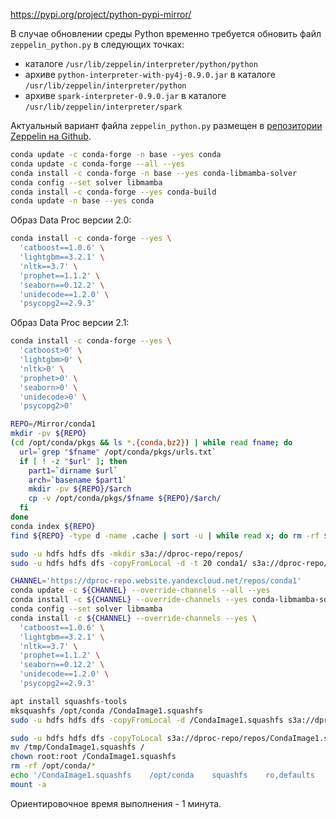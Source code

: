 
https://pypi.org/project/python-pypi-mirror/

В случае обновлении среды Python временно требуется обновить файл `zeppelin_python.py` в следующих точках:
* каталоге `/usr/lib/zeppelin/interpreter/python/python`
* архиве `python-interpreter-with-py4j-0.9.0.jar` в каталоге `/usr/lib/zeppelin/interpreter/python`
* архиве `spark-interpreter-0.9.0.jar` в каталоге `/usr/lib/zeppelin/interpreter/spark`

Актуальный вариант файла `zeppelin_python.py` размещен в [репозитории Zeppelin на Github](https://github.com/apache/zeppelin/blob/master/python/src/main/resources/python/zeppelin_python.py).

```bash
conda update -c conda-forge -n base --yes conda
conda update -c conda-forge --all --yes
conda install -c conda-forge -n base --yes conda-libmamba-solver
conda config --set solver libmamba
conda install -c conda-forge --yes conda-build
conda update -n base --yes conda
```

Образ Data Proc версии 2.0:

```bash
conda install -c conda-forge --yes \
  'catboost==1.0.6' \
  'lightgbm==3.2.1' \
  'nltk==3.7' \
  'prophet==1.1.2' \
  'seaborn==0.12.2' \
  'unidecode==1.2.0' \
  'psycopg2==2.9.3'
```

Образ Data Proc версии 2.1:

```bash
conda install -c conda-forge --yes \
  'catboost>0' \
  'lightgbm>0' \
  'nltk>0' \
  'prophet>0' \
  'seaborn>0' \
  'unidecode>0' \
  'psycopg2>0'
```


```bash
REPO=/Mirror/conda1
mkdir -pv ${REPO}
(cd /opt/conda/pkgs && ls *.{conda,bz2}) | while read fname; do
  url=`grep "$fname" /opt/conda/pkgs/urls.txt`
  if [ ! -z "$url" ]; then
    part1=`dirname $url`
    arch=`basename $part1`
    mkdir -pv ${REPO}/$arch
    cp -v /opt/conda/pkgs/$fname ${REPO}/$arch/
  fi
done
conda index ${REPO}
find ${REPO} -type d -name .cache | sort -u | while read x; do rm -rf $x; done
```

```bash
sudo -u hdfs hdfs dfs -mkdir s3a://dproc-repo/repos/
sudo -u hdfs hdfs dfs -copyFromLocal -d -t 20 conda1/ s3a://dproc-repo/repos/
```

```bash
CHANNEL='https://dproc-repo.website.yandexcloud.net/repos/conda1'
conda update -c ${CHANNEL} --override-channels --all --yes
conda install -c ${CHANNEL} --override-channels --yes conda-libmamba-solver
conda config --set solver libmamba
conda install -c ${CHANNEL} --override-channels --yes \
  'catboost==1.0.6' \
  'lightgbm==3.2.1' \
  'nltk==3.7' \
  'prophet==1.1.2' \
  'seaborn==0.12.2' \
  'unidecode==1.2.0' \
  'psycopg2==2.9.3'
```

```bash
apt install squashfs-tools
mksquashfs /opt/conda /CondaImage1.squashfs
sudo -u hdfs hdfs dfs -copyFromLocal -d /CondaImage1.squashfs s3a://dproc-repo/repos/
```

```bash
sudo -u hdfs hdfs dfs -copyToLocal s3a://dproc-repo/repos/CondaImage1.squashfs /tmp/
mv /tmp/CondaImage1.squashfs /
chown root:root /CondaImage1.squashfs
rm -rf /opt/conda/*
echo '/CondaImage1.squashfs    /opt/conda    squashfs    ro,defaults    0 0' >>/etc/fstab
mount -a
```

Ориентировочное время выполнения - 1 минута.
